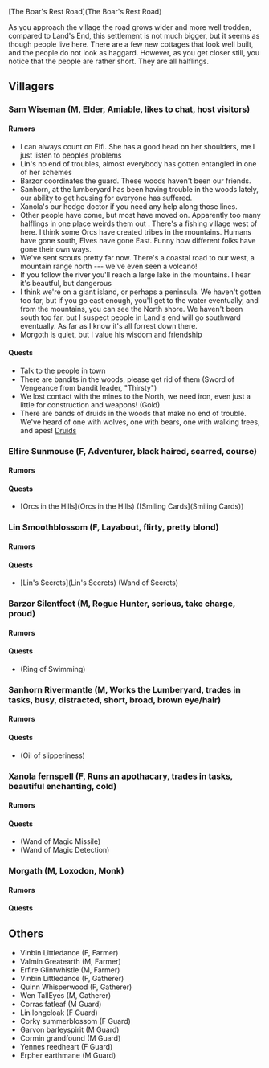 [The Boar's Rest Road](The Boar's Rest Road)

As you approach the village the road grows wider and more well trodden, compared to Land's End, this settlement is not much bigger, but it seems as though people live here. There are a few new cottages that look well built, and the people do not look as haggard. However, as you get closer still, you notice that the people are rather short. They are all halflings.

## Villagers

### Sam Wiseman (M, Elder, Amiable, likes to chat, host visitors)
#### Rumors
* I can always count on Elfi. She has a good head on her shoulders, me I just listen to peoples problems
* Lin's no end of troubles, almost everybody has gotten entangled in one of her schemes
* Barzor coordinates the guard. These woods haven't been our friends.
* Sanhorn, at the lumberyard has been having trouble in the woods lately, our ability to get housing for everyone has suffered.
* Xanola's our hedge doctor if you need any help along those lines.
* Other people have come, but most have moved on. Apparently too many halflings in one place weirds them out <Shrug>. There's a fishing village west of here. I think some Orcs have created tribes in the mountains. Humans have gone south, Elves have gone East. Funny how different folks have gone their own ways.
* We've sent scouts pretty far now. There's a coastal road to our west, a mountain range north ---  we've even seen a volcano!
* If you follow the river you'll reach a large lake in the mountains. I hear it's beautful, but dangerous
* I think we're on a giant island, or perhaps a peninsula.  We haven't gotten too far, but if you go east enough, you'll get to the water eventually, and from the mountains, you can see the North shore.  We haven't been south too far, but I suspect people in Land's end will go southward eventually. As far as I know it's all forrest down there.
* Morgoth is quiet, but I value his wisdom and friendship

#### Quests
* Talk to the people in town
* There are bandits in the woods, please get rid of them (Sword of Vengeance from bandit leader, "Thirsty")
* We lost contact with the mines to the North, we need iron, even just a little for construction and weapons! (Gold)
* There are bands of druids in the woods that make no end of trouble. We've heard of one with wolves, one with bears, one with walking trees, and apes! [Druids](Druids)

### Elfire Sunmouse (F, Adventurer, black haired, scarred, course)
#### Rumors

#### Quests
* [Orcs in the Hills](Orcs in the Hills) ([Smiling Cards](Smiling Cards))

### Lin Smoothblossom (F, Layabout, flirty, pretty blond)
#### Rumors

#### Quests
* [Lin's Secrets](Lin's Secrets) (Wand of Secrets)

### Barzor Silentfeet (M, Rogue Hunter, serious, take charge, proud)
#### Rumors
#### Quests
* (Ring of Swimming)

### Sanhorn Rivermantle (M, Works the Lumberyard, trades in tasks, busy, distracted, short, broad, brown eye/hair)
#### Rumors

#### Quests
* (Oil of slipperiness)

### Xanola fernspell (F, Runs an apothacary, trades in tasks, beautiful enchanting, cold)
#### Rumors

#### Quests
* (Wand of Magic Missile)
* (Wand of Magic Detection)

### Morgath (M, Loxodon, Monk)
#### Rumors

#### Quests

## Others

* Vinbin Littledance (F, Farmer)
* Valmin Greatearth (M, Farmer)
* Erfire Glintwhistle (M, Farmer)
* Vinbin Littledance (F, Gatherer)
* Quinn Whisperwood (F, Gatherer)
* Wen TallEyes (M, Gatherer)
* Corras fatleaf (M Guard)
* Lin longcloak (F Guard)
* Corky summerblossom (F Guard)
* Garvon barleyspirit (M Guard)
* Cormin grandfound (M Guard)
* Yennes reedheart (F Guard)
* Erpher earthmane (M Guard)